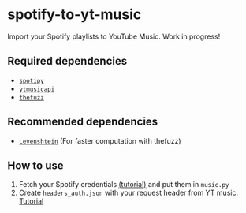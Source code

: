# spotify-to-yt-music
Import your Spotify playlists to YouTube Music.
Work in progress!



## Required dependencies

* [`spotipy`](https://github.com/spotipy-dev/spotipy)
* [`ytmusicapi`](https://github.com/sigma67/ytmusicapi)
* [`thefuzz`](https://github.com/seatgeek/thefuzz)

## Recommended dependencies

* [`Levenshtein`](https://github.com/maxbachmann/python-Levenshtein) (For faster computation with thefuzz)


## How to use
1. Fetch your Spotify credentials [(tutorial)](https://developer.spotify.com/documentation/general/guides/authorization/app-settings/) and put them in ```music.py```
2. Create ```headers_auth.json``` with your request header from YT music. [Tutorial](https://ytmusicapi.readthedocs.io/en/stable/setup.html)
